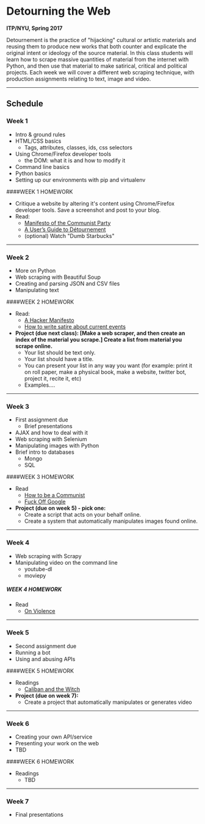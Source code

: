 # Detourning the Web
**ITP/NYU, Spring 2017**

Detournement is the practice of "hijacking" cultural or artistic materials and reusing them to produce new works that both counter and explicate the original intent or ideology of the source material. In this class students will learn how to scrape massive quantities of material from the internet with Python, and then use that material to make satirical, critical and political projects. Each week we will cover a different web scraping technique, with production assignments relating to text, image and video.

***

## Schedule

### Week 1
* Intro & ground rules
* HTML/CSS basics
 	* Tags, attributes, classes, ids, css selectors
* Using Chrome/Firefox developer tools
	* the DOM: what it is and how to modify it
* Command line basics
* Python basics
* Setting up our environments with pip and virtualenv

####WEEK 1 HOMEWORK
* Critique a website by altering it's content using Chrome/Firefox developer tools. Save a screenshot and post to your blog.
* Read:
	* [Manifesto of the Communist Party](https://www.marxists.org/archive/marx/works/1848/communist-manifesto/)
	* [A User’s Guide to Détournement](http://www.bopsecrets.org/SI/detourn.htm)
	* (optional) Watch "Dumb Starbucks"


***
 
### Week 2
* More on Python
* Web scraping with Beautiful Soup
* Creating and parsing JSON and CSV files
* Manipulating text

####WEEK 2 HOMEWORK
* Read:
	* [A Hacker Manifesto](http://www.neme.org/texts/hacker-manifesto)
	* [How to write satire about current events](http://www.wikihow.com/Write-Satire-About-Current-Events)
* **Project (due next class): [Make a web scraper, and then create an index of the material you scrape.] Create a list from material you scrape online.**
 	* Your list should be text only.
	* Your list should have a title.
	* You can present your list in any way you want (for example: print it on roll paper, make a physical book, make a website, twitter bot, project it, recite it, etc)
	* Examples....

***

### Week 3
* First assignment due
	* Brief presentations
* AJAX and how to deal with it
* Web scraping with Selenium
* Manipulating images with Python
* Brief intro to databases
	* Mongo
	* SQL

####WEEK 3 HOMEWORK
* Read
	* [How to be a Communist](http://www.wikihow.com/Be-a-Communist)
	* [Fuck Off Google](https://events.ccc.de/congress/2014/Fahrplan/system/attachments/2530/original/fuckoffgoogleeng.pdf)
* **Project (due on week 5) - pick one:**
	* Create a script that acts on your behalf online.
	* Create a system that automatically manipulates images found online. 

***

### Week 4
* Web scraping with Scrapy
* Manipulating video on the command line
	* youtube-dl
	* moviepy

	
##### WEEK 4 HOMEWORK
* Read
	* [On Violence](http://abahlali.org/files/On_Violence.pdf)

***

### Week 5
* Second assignment due
* Running a bot
* Using and abusing APIs

####WEEK 5 HOMEWORK
* Readings
	* [Caliban and the Witch](https://libcom.org/files/Caliban%20and%20the%20Witch.pdf)
* **Project (due on week 7):**
	* Create a project that automatically manipulates or generates video
	
	
***

### Week 6
* Creating your own API/service
* Presenting your work on the web
* TBD

####WEEK 6 HOMEWORK
* Readings
	* TBD

***

### Week 7
* Final presentations
